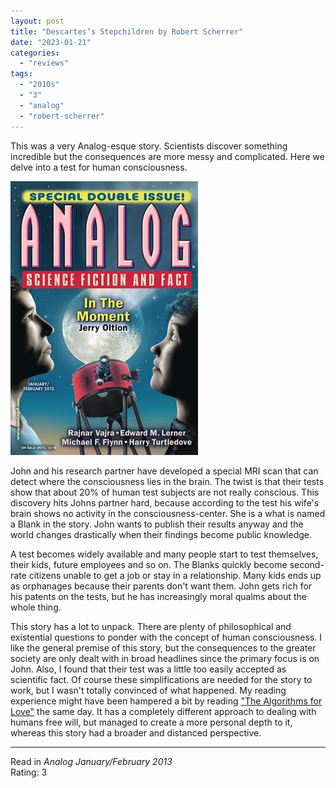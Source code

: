 ```yaml
---
layout: post
title: "Descartes’s Stepchildren by Robert Scherrer"
date: "2023-01-21"
categories:
  - "reviews"
tags:
  - "2010s"
  - "3"
  - "analog"
  - "robert-scherrer"
---
```


This was a very Analog-esque story. Scientists discover something incredible but the consequences are more messy and complicated. Here we delve into a test for human consciousness.

![](/assets/images/img_8553.jpg)

John and his research partner have developed a special MRI scan that can detect where the consciousness lies in the brain. The twist is that their tests show that about 20% of human test subjects are not really conscious. This discovery hits Johns partner hard, because according to the test his wife's brain shows no activity in the consciousness-center. She is a what is named a Blank in the story. John wants to publish their results anyway and the world changes drastically when their findings become public knowledge.

A test becomes widely available and many people start to test themselves, their kids, future employees and so on. The Blanks quickly become second-rate citizens unable to get a job or stay in a relationship. Many kids ends up as orphanages because their parents don't want them. John gets rich for his patents on the tests, but he has increasingly moral qualms about the whole thing.

This story has a lot to unpack. There are plenty of philosophical and existential questions to ponder with the concept of human consciousness. I like the general premise of this story, but the consequences to the greater society are only dealt with in broad headlines since the primary focus is on John. Also, I found that their test was a little too easily accepted as scientific fact. Of course these simplifications are needed for the story to work, but I wasn't totally convinced of what happened. My reading experience might have been hampered a bit by reading ["The Algorithms for Love"](https://shortsfreviews.com/2023/01/19/the-algorithms-for-love-by-ken-liu/) the same day. It has a completely different approach to dealing with humans free will, but managed to create a more personal depth to it, whereas this story had a broader and distanced perspective.

* * *

Read in _Analog January/February 2013_\
Rating: 3
